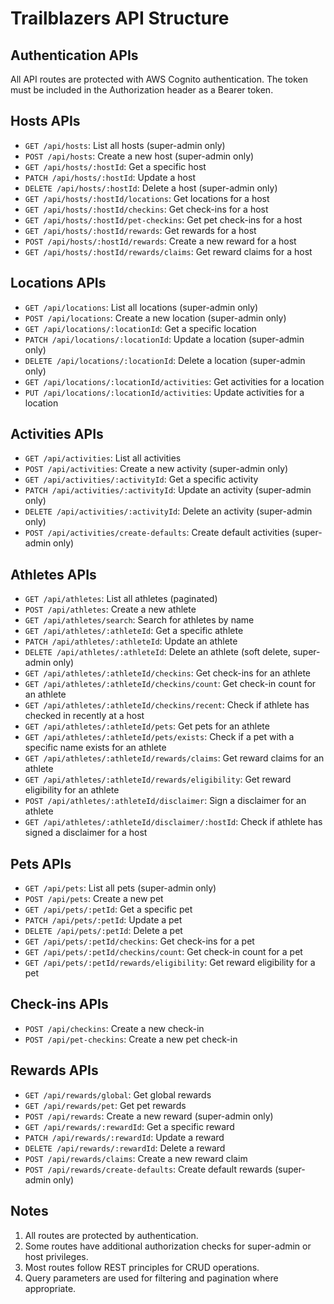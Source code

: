 # Trailblazers API Structure

## Authentication APIs

All API routes are protected with AWS Cognito authentication. The token must be included in the Authorization header as a Bearer token.

## Hosts APIs

- `GET /api/hosts`: List all hosts (super-admin only)
- `POST /api/hosts`: Create a new host (super-admin only)
- `GET /api/hosts/:hostId`: Get a specific host
- `PATCH /api/hosts/:hostId`: Update a host
- `DELETE /api/hosts/:hostId`: Delete a host (super-admin only)
- `GET /api/hosts/:hostId/locations`: Get locations for a host
- `GET /api/hosts/:hostId/checkins`: Get check-ins for a host
- `GET /api/hosts/:hostId/pet-checkins`: Get pet check-ins for a host
- `GET /api/hosts/:hostId/rewards`: Get rewards for a host
- `POST /api/hosts/:hostId/rewards`: Create a new reward for a host
- `GET /api/hosts/:hostId/rewards/claims`: Get reward claims for a host

## Locations APIs

- `GET /api/locations`: List all locations (super-admin only)
- `POST /api/locations`: Create a new location (super-admin only)
- `GET /api/locations/:locationId`: Get a specific location
- `PATCH /api/locations/:locationId`: Update a location (super-admin only)
- `DELETE /api/locations/:locationId`: Delete a location (super-admin only)
- `GET /api/locations/:locationId/activities`: Get activities for a location
- `PUT /api/locations/:locationId/activities`: Update activities for a location

## Activities APIs

- `GET /api/activities`: List all activities
- `POST /api/activities`: Create a new activity (super-admin only)
- `GET /api/activities/:activityId`: Get a specific activity
- `PATCH /api/activities/:activityId`: Update an activity (super-admin only)
- `DELETE /api/activities/:activityId`: Delete an activity (super-admin only)
- `POST /api/activities/create-defaults`: Create default activities (super-admin only)

## Athletes APIs

- `GET /api/athletes`: List all athletes (paginated)
- `POST /api/athletes`: Create a new athlete
- `GET /api/athletes/search`: Search for athletes by name
- `GET /api/athletes/:athleteId`: Get a specific athlete
- `PATCH /api/athletes/:athleteId`: Update an athlete
- `DELETE /api/athletes/:athleteId`: Delete an athlete (soft delete, super-admin only)
- `GET /api/athletes/:athleteId/checkins`: Get check-ins for an athlete
- `GET /api/athletes/:athleteId/checkins/count`: Get check-in count for an athlete
- `GET /api/athletes/:athleteId/checkins/recent`: Check if athlete has checked in recently at a host
- `GET /api/athletes/:athleteId/pets`: Get pets for an athlete
- `GET /api/athletes/:athleteId/pets/exists`: Check if a pet with a specific name exists for an athlete
- `GET /api/athletes/:athleteId/rewards/claims`: Get reward claims for an athlete
- `GET /api/athletes/:athleteId/rewards/eligibility`: Get reward eligibility for an athlete
- `POST /api/athletes/:athleteId/disclaimer`: Sign a disclaimer for an athlete
- `GET /api/athletes/:athleteId/disclaimer/:hostId`: Check if athlete has signed a disclaimer for a host

## Pets APIs

- `GET /api/pets`: List all pets (super-admin only)
- `POST /api/pets`: Create a new pet
- `GET /api/pets/:petId`: Get a specific pet
- `PATCH /api/pets/:petId`: Update a pet
- `DELETE /api/pets/:petId`: Delete a pet
- `GET /api/pets/:petId/checkins`: Get check-ins for a pet
- `GET /api/pets/:petId/checkins/count`: Get check-in count for a pet
- `GET /api/pets/:petId/rewards/eligibility`: Get reward eligibility for a pet

## Check-ins APIs

- `POST /api/checkins`: Create a new check-in
- `POST /api/pet-checkins`: Create a new pet check-in

## Rewards APIs

- `GET /api/rewards/global`: Get global rewards
- `GET /api/rewards/pet`: Get pet rewards
- `POST /api/rewards`: Create a new reward (super-admin only)
- `GET /api/rewards/:rewardId`: Get a specific reward
- `PATCH /api/rewards/:rewardId`: Update a reward
- `DELETE /api/rewards/:rewardId`: Delete a reward
- `POST /api/rewards/claims`: Create a new reward claim
- `POST /api/rewards/create-defaults`: Create default rewards (super-admin only)

## Notes

1. All routes are protected by authentication.
2. Some routes have additional authorization checks for super-admin or host privileges.
3. Most routes follow REST principles for CRUD operations.
4. Query parameters are used for filtering and pagination where appropriate.